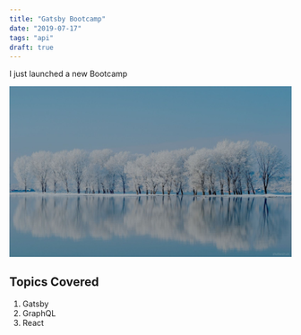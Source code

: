 ```yaml
---
title: "Gatsby Bootcamp"
date: "2019-07-17"
tags: "api"
draft: true
---
```

I just launched a new Bootcamp

![Nature](../../content/images/shutterstock_1.jpg)

## Topics Covered

1. Gatsby
2. GraphQL
3. React